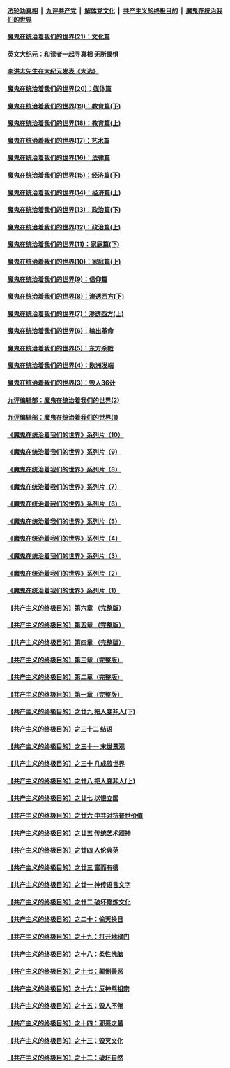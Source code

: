 

####  [法轮功真相](../../../../basic/blob/master/README.md?t=12021531) &nbsp;|&nbsp; [九评共产党](../../../../9ping.md/blob/master/README.md?t=12021531) &nbsp;|&nbsp; [解体党文化](../../../../jtdwh.md/blob/master/README.md?t=12021531)  &nbsp;|&nbsp; [共产主义的终极目的](../../../../gczydzjmd.md/blob/master/README.md?t=12021531) &nbsp;|&nbsp; [魔鬼在统治我们的世界](../../../../mgztzwmdsj.md/blob/master/README.md?t=12021531) 

#### [魔鬼在统治着我们的世界(21)：文化篇](../pages/nsc422/n10597706.md?t=12021531) 

#### [英文大纪元：和读者一起寻真相 无所畏惧](../pages/nsc422/n12542027.md?t=12021531) 

#### [李洪志先生在大纪元发表《大选》](../pages/nsc422/n12534746.md?t=12021531) 

#### [魔鬼在统治着我们的世界(20)：媒体篇](../pages/nsc422/n10586579.md?t=12021531) 

#### [魔鬼在统治着我们的世界(19)：教育篇(下)](../pages/nsc422/n10564808.md?t=12021531) 

#### [魔鬼在统治着我们的世界(18)：教育篇(上)](../pages/nsc422/n10526970.md?t=12021531) 

#### [魔鬼在统治着我们的世界(17)：艺术篇](../pages/nsc422/n10499093.md?t=12021531) 

#### [魔鬼在统治着我们的世界(16)：法律篇](../pages/nsc422/n10485969.md?t=12021531) 

#### [魔鬼在统治着我们的世界(15)：经济篇(下)](../pages/nsc422/n10469975.md?t=12021531) 

#### [魔鬼在统治着我们的世界(14)：经济篇(上)](../pages/nsc422/n10457370.md?t=12021531) 

#### [魔鬼在统治着我们的世界(13)：政治篇(下)](../pages/nsc422/n10448270.md?t=12021531) 

#### [魔鬼在统治着我们的世界(12)：政治篇(上)](../pages/nsc422/n10444576.md?t=12021531) 

#### [魔鬼在统治着我们的世界(11)：家庭篇(下)](../pages/nsc422/n10440961.md?t=12021531) 

#### [魔鬼在统治着我们的世界(10)：家庭篇(上)](../pages/nsc422/n10435448.md?t=12021531) 

#### [魔鬼在统治着我们的世界(9)：信仰篇](../pages/nsc422/n10432159.md?t=12021531) 

#### [魔鬼在统治着我们的世界(8)：渗透西方(下)](../pages/nsc422/n10429603.md?t=12021531) 

#### [魔鬼在统治着我们的世界(7)：渗透西方(上)](../pages/nsc422/n10426013.md?t=12021531) 

#### [魔鬼在统治着我们的世界(6)：输出革命](../pages/nsc422/n10421536.md?t=12021531) 

#### [魔鬼在统治着我们的世界(5)：东方杀戮](../pages/nsc422/n10417707.md?t=12021531) 

#### [魔鬼在统治着我们的世界(4)：欧洲发端](../pages/nsc422/n10414890.md?t=12021531) 

#### [魔鬼在统治着我们的世界(3)：毁人36计](../pages/nsc422/n10411583.md?t=12021531) 

#### [九评编辑部：魔鬼在统治着我们的世界(2)](../pages/nsc422/n10410036.md?t=12021531) 

#### [九评编辑部：魔鬼在统治着我们的世界(1)](../pages/nsc422/n10406825.md?t=12021531) 

#### [《魔鬼在统治着我们的世界》系列片（10）](../pages/nsc422/n12292670.md?t=12021531) 

#### [《魔鬼在统治着我们的世界》系列片（9）](../pages/nsc422/n12290859.md?t=12021531) 

#### [《魔鬼在统治着我们的世界》系列片（8）](../pages/nsc422/n12287445.md?t=12021531) 

#### [《魔鬼在统治着我们的世界》系列片（7）](../pages/nsc422/n12283425.md?t=12021531) 

#### [《魔鬼在统治着我们的世界》系列片（6）](../pages/nsc422/n12282314.md?t=12021531) 

#### [《魔鬼在统治着我们的世界》系列片（5）](../pages/nsc422/n12281419.md?t=12021531) 

#### [《魔鬼在统治着我们的世界》系列片（4）](../pages/nsc422/n12274024.md?t=12021531) 

#### [《魔鬼在统治着我们的世界》系列片（3）](../pages/nsc422/n12271322.md?t=12021531) 

#### [《魔鬼在统治着我们的世界》系列片（2）](../pages/nsc422/n12269049.md?t=12021531) 

#### [《魔鬼在统治着我们的世界》系列片（1）](../pages/nsc422/n12267575.md?t=12021531) 

#### [【共产主义的终极目的】第六章 （完整版）](../pages/nsc422/n11428913.md?t=12021531) 

#### [【共产主义的终极目的】第五章 （完整版）](../pages/nsc422/n11428912.md?t=12021531) 

#### [【共产主义的终极目的】第四章 （完整版）](../pages/nsc422/n11428907.md?t=12021531) 

#### [【共产主义的终极目的】第三章（完整版）](../pages/nsc422/n11428848.md?t=12021531) 

#### [【共产主义的终极目的】第二章（完整版）](../pages/nsc422/n11428831.md?t=12021531) 

#### [【共产主义的终极目的】第一章（完整版）](../pages/nsc422/n11417651.md?t=12021531) 

#### [【共产主义的终极目的】之廿九 把人变非人(下)](../pages/nsc422/n11344140.md?t=12021531) 

#### [【共产主义的终极目的】之三十二 结语](../pages/nsc422/n11360535.md?t=12021531) 

#### [【共产主义的终极目的】之三十一 末世景观](../pages/nsc422/n11351129.md?t=12021531) 

#### [【共产主义的终极目的】之三十 几成狼世界](../pages/nsc422/n11348280.md?t=12021531) 

#### [【共产主义的终极目的】之廿八 把人变非人(上)](../pages/nsc422/n11340492.md?t=12021531) 

#### [【共产主义的终极目的】之廿七 以恨立国](../pages/nsc422/n11336944.md?t=12021531) 

#### [【共产主义的终极目的】之廿六 中共对抗普世价值](../pages/nsc422/n11324785.md?t=12021531) 

#### [【共产主义的终极目的】之廿五 传统艺术颂神](../pages/nsc422/n11296396.md?t=12021531) 

#### [【共产主义的终极目的】之廿四 人伦典范](../pages/nsc422/n11296397.md?t=12021531) 

#### [【共产主义的终极目的】之廿三 富而有德](../pages/nsc422/n11283598.md?t=12021531) 

#### [【共产主义的终极目的】之廿一 神传语言文字](../pages/nsc422/n11263265.md?t=12021531) 

#### [【共产主义的终极目的】之廿二 破坏修炼文化](../pages/nsc422/n11245728.md?t=12021531) 

#### [【共产主义的终极目的】之二十：偷天换日](../pages/nsc422/n11238846.md?t=12021531) 

#### [【共产主义的终极目的】之十九：打开地狱门](../pages/nsc422/n11206376.md?t=12021531) 

#### [【共产主义的终极目的】之十八：柔性洗脑](../pages/nsc422/n11199994.md?t=12021531) 

#### [【共产主义的终极目的】之十七：颠倒善恶](../pages/nsc422/n11179782.md?t=12021531) 

#### [【共产主义的终极目的】之十六：反神骂祖宗](../pages/nsc422/n11166798.md?t=12021531) 

#### [【共产主义的终极目的】之十五：毁人不倦](../pages/nsc422/n11166792.md?t=12021531) 

#### [【共产主义的终极目的】之十四：邪恶之最](../pages/nsc422/n11150249.md?t=12021531) 

#### [【共产主义的终极目的】之十三：毁灭文化](../pages/nsc422/n11135227.md?t=12021531) 

#### [【共产主义的终极目的】之十二：破坏自然](../pages/nsc422/n11135214.md?t=12021531) 


